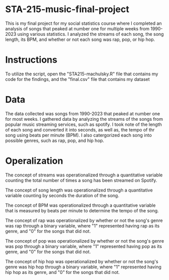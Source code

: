 # STA-215-music-final-project
This is my final project for my social statistics course where I completed an analysis of songs that peaked at number one for multiple weeks from 1990-2023 using various statistics. I analyzed the streams of each song, the song length, its BPM, and whether or not each song was rap, pop, or hip hop.

# Instructions
To utilize the script, open the "STA215-machulsky.R" file that contains my code for the findings, and the "final.csv" file that contains my dataset

# Data
The data collected was songs from 1990-2023 that peaked at number one for most weeks. I gathered data by analyzing the streams of the songs from popular music streaming services, such as spotify. I took note of the length of each song and converted it into seconds, as well as, the tempo of thr song using beats per minute (BPM). I also catergorized each song into possible genres, such as rap, pop, and hip hop. 

# Operalization
The concept of streams was operationalized through a quantitative variable counting the total number of times a song has been streamed on Spotify.

The concept of song length was operationalized through a quantitative variable counting by seconds the duration of the song.

The concept of BPM was operationalized through a quantitative variable that is measured by beats per minute to determine the tempo of the song.

The concept of rap was operationalized by whether or not the song's genre was rap through a binary variable, where "1" represented having rap as its genre, and "0" for the songs that did not.

The concept of pop was operationalized by whether or not the song's genre was pop through a binary variable, where "1" represented having pop as its genre, and "0" for the songs that did not.

The concept of hip hop was operationalized by whether or not the song's genre was hip hop through a binary variable, where "1" represented having hip hop as its genre, and "0" for the songs that did not.
